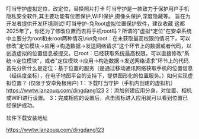叮当守护虚拟定位，改定位，替换照片打卡
叮当守护是一款致力于保护用户手机隐私安全软件,其主要功能有位置保护,WIFI保护,摄像头保护,深度隐藏等。 旨在为开发者提供开发环境测试!
叮当守护-免Root虚拟位置保护软件，建议收藏
这都2025年了，你还为了修改位置而去将手机root吗？所谓的"虚拟*定位"在安卓系统中主要分为root和未root两种情况\n\n免root：在未获取最高权限的情况下，可以修改”定位模块->应用->构造数据->发送网络请求”这个环节上的数据或者代码，以创造虚拟的位置信息被提交。已root：已经获取系统最高权限，可以直接修改"系统->定位模块"，或者"定位模块->应用->构造数据->发送网络请求"环节上的代码.首先分析什么是定位：基于位置的服务（是通过移动通讯网络获取手机的位置信息（经纬度坐标），在电子地图平台的支持下，提供图形化的位置服务。）如何实现虚拟位置？ (仅限于安卓免根用户)
1：下载叮当守护（手机内创建的虚拟机）
https://wwtw.lanzouq.com/dingdang123
2：添加创建应用分身，对位置、相机或WIFI进行设置。
3：完成相应的设置后，点击图标进入应用就可以看到位置已经保护成功。

软件下载安装地址

https://wwtw.lanzouq.com/dingdang123
